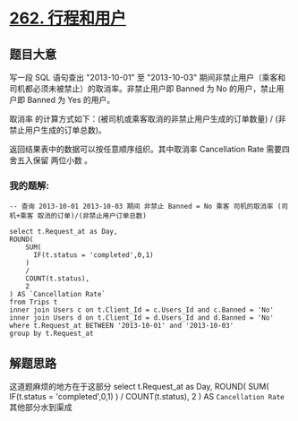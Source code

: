 # [262. 行程和用户](https://leetcode-cn.com/problems/trips-and-users/)


## 题目大意
写一段 SQL 语句查出 "2013-10-01" 至 "2013-10-03" 期间非禁止用户（乘客和司机都必须未被禁止）的取消率。非禁止用户即 Banned 为 No 的用户，禁止用户即 Banned 为 Yes 的用户。

取消率 的计算方式如下：(被司机或乘客取消的非禁止用户生成的订单数量) / (非禁止用户生成的订单总数)。

返回结果表中的数据可以按任意顺序组织。其中取消率 Cancellation Rate 需要四舍五入保留 两位小数 。

### 我的题解:
```
-- 查询 2013-10-01 2013-10-03 期间 非禁止 Banned = No 乘客 司机的取消率 (司机+乘客 取消的订单)/(非禁止用户订单总数)

select t.Request_at as Day,
ROUND(
    SUM(
      IF(t.status = 'completed',0,1)
    )
    /
    COUNT(t.status),
    2
) AS `Cancellation Rate`
from Trips t
inner join Users c on t.Client_Id = c.Users_Id and c.Banned = 'No'
inner join Users d on t.Client_Id = d.Users_Id and d.Banned = 'No'
where t.Request_at BETWEEN '2013-10-01' and '2013-10-03'
group by t.Request_at
```

## 解题思路
这道题麻烦的地方在于这部分
select t.Request_at as Day,
ROUND(
    SUM(
      IF(t.status = 'completed',0,1)
    )
    /
    COUNT(t.status),
    2
) AS `Cancellation Rate`
其他部分水到渠成
